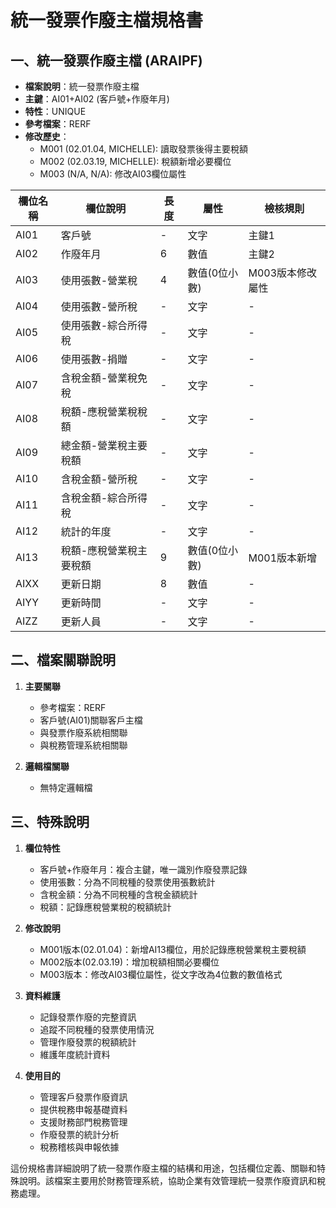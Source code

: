 # 統一發票作廢主檔規格書

## 一、統一發票作廢主檔 (ARAIPF)
- **檔案說明**：統一發票作廢主檔
- **主鍵**：AI01+AI02 (客戶號+作廢年月)
- **特性**：UNIQUE
- **參考檔案**：RERF
- **修改歷史**：
  - M001 (02.01.04, MICHELLE): 讀取發票後得主要稅額
  - M002 (02.03.19, MICHELLE): 稅額新增必要欄位
  - M003 (N/A, N/A): 修改AI03欄位屬性

| 欄位名稱 | 欄位說明 | 長度 | 屬性 | 檢核規則 |
|---------|---------|------|------|----------|
| AI01 | 客戶號 | - | 文字 | 主鍵1 |
| AI02 | 作廢年月 | 6 | 數值 | 主鍵2 |
| AI03 | 使用張數-營業稅 | 4 | 數值(0位小數) | M003版本修改屬性 |
| AI04 | 使用張數-營所稅 | - | 文字 | - |
| AI05 | 使用張數-綜合所得稅 | - | 文字 | - |
| AI06 | 使用張數-捐贈 | - | 文字 | - |
| AI07 | 含稅金額-營業稅免稅 | - | 文字 | - |
| AI08 | 稅額-應稅營業稅稅額 | - | 文字 | - |
| AI09 | 總金額-營業稅主要稅額 | - | 文字 | - |
| AI10 | 含稅金額-營所稅 | - | 文字 | - |
| AI11 | 含稅金額-綜合所得稅 | - | 文字 | - |
| AI12 | 統計的年度 | - | 文字 | - |
| AI13 | 稅額-應稅營業稅主要稅額 | 9 | 數值(0位小數) | M001版本新增 |
| AIXX | 更新日期 | 8 | 數值 | - |
| AIYY | 更新時間 | - | 文字 | - |
| AIZZ | 更新人員 | - | 文字 | - |

## 二、檔案關聯說明

1. **主要關聯**
   - 參考檔案：RERF
   - 客戶號(AI01)關聯客戶主檔
   - 與發票作廢系統相關聯
   - 與稅務管理系統相關聯

2. **邏輯檔關聯**
   - 無特定邏輯檔

## 三、特殊說明

1. **欄位特性**
   - 客戶號+作廢年月：複合主鍵，唯一識別作廢發票記錄
   - 使用張數：分為不同稅種的發票使用張數統計
   - 含稅金額：分為不同稅種的含稅金額統計
   - 稅額：記錄應稅營業稅的稅額統計

2. **修改說明**
   - M001版本(02.01.04)：新增AI13欄位，用於記錄應稅營業稅主要稅額
   - M002版本(02.03.19)：增加稅額相關必要欄位
   - M003版本：修改AI03欄位屬性，從文字改為4位數的數值格式

3. **資料維護**
   - 記錄發票作廢的完整資訊
   - 追蹤不同稅種的發票使用情況
   - 管理作廢發票的稅額統計
   - 維護年度統計資料

4. **使用目的**
   - 管理客戶發票作廢資訊
   - 提供稅務申報基礎資料
   - 支援財務部門稅務管理
   - 作廢發票的統計分析
   - 稅務稽核與申報依據

這份規格書詳細說明了統一發票作廢主檔的結構和用途，包括欄位定義、關聯和特殊說明。該檔案主要用於財務管理系統，協助企業有效管理統一發票作廢資訊和稅務處理。 